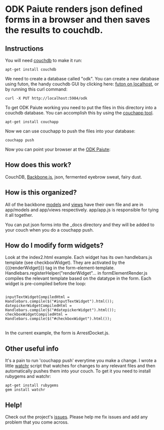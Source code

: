ODK Paiute renders json defined forms in a browser and then saves the results to couchdb.
=========================================================================================

Instructions
------------

You will need [couchdb](http://couchdb.apache.org/) to make it run:

    apt-get install couchdb

We need to create a database called "odk". You can create a new database using futon, the handy couchdb GUI by clicking here: [futon on localhost](http://localhost:5984/_utils), or by running this curl command:

    curl -X PUT http://localhost:5984/odk

To get ODK Paiute working you need to put the files in this directory into a couchdb database. You can accomplish this by using the
[couchapp tool](http://couchapp.org/page/couchapp-python).

    apt-get install couchapp

Now we can use couchapp to push the files into your database:

    couchapp push

Now you can point your browser at the [ODK Paiute](http://localhost:5984/odk/_design/render/index.html):

How does this work?
-------------------

CouchDB, [Backbone.js](http://documentcloud.github.com/backbone), json, fermented eyebrow sweat, fairy dust.


How is this organized?
----------------------

All of the backbone [models](http://documentcloud.github.com/backbone/#Model) and [views](http://documentcloud.github.com/backbone/#Model) have their own file and are in app/models and app/views respectively. app/app.js is responsible for tying it all together.

You can put json forms into the \_docs directory and they will be added to your couch when you do a couchapp push.

How do I modify form widgets?
----------------------

Look at the index2.html example. Each widget has its own handlebars.js template (see checkboxWidget). They are activated by the {{{renderWidget}}} tag in the form-element-template. 
Handlebars.registerHelper("renderWidget"... in formElementRender.js compiles the relevant template based on the datatype in the form. Each widget is pre-compiled before the loop:
<pre>
<code>
inputTextWidgetCompiledHtml = Handlebars.compile($("#inputTextWidget").html());
datepickerWidgetCompiledHtml = Handlebars.compile($("#datepickerWidget").html());
checkboxWidgetCompiledHtml = Handlebars.compile($("#checkboxWidget").html());
</code>
</pre>
In the current example, the form is ArrestDocket.js.

Other useful info
-----------------

It's a pain to run 'couchapp push' everytime you make a change. I wrote a little [watchr](http://rubygems.org/gems/watchr) script that watches for changes to any relevant files and then automatically pushes them into your couch. To get it you need to install rubygems and watchr:

    apt-get install rubygems
    gem install watchr

Help!
----
Check out the project's [issues](https://github.com/mikeymckay/odk-paiute/issues). Please help me fix issues and add any problem that you come across.
